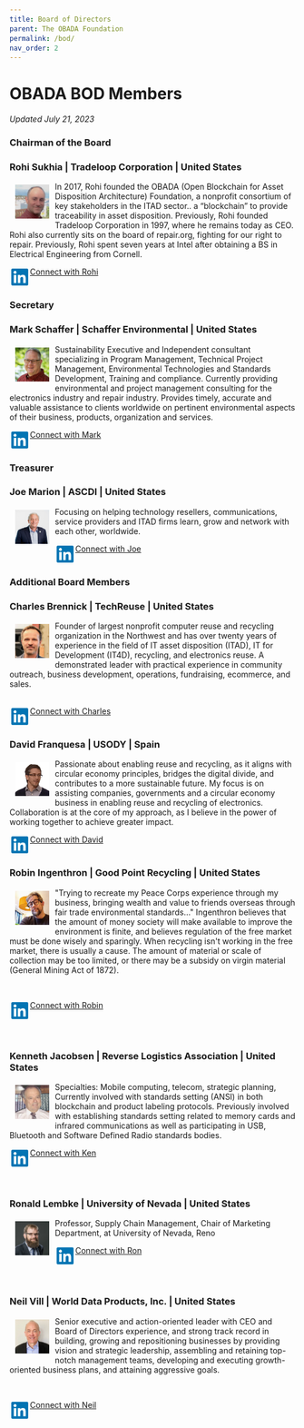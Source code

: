 ```yaml
---
title: Board of Directors
parent: The OBADA Foundation
permalink: /bod/
nav_order: 2
---
```


# OBADA BOD Members
_Updated July 21, 2023_

### Chairman of the Board
### Rohi Sukhia | Tradeloop Corporation | United States

<img src="../obada-foundation/bod-images/rohi-headshot.jpg"  align="left" vspace="5" hspace="10" height="60px" width="60px">

In 2017, Rohi founded the OBADA (Open Blockchain for Asset Disposition Architecture) Foundation, a nonprofit consortium of key stakeholders in the ITAD sector.. a “blockchain” to provide traceability in asset disposition. Previously, Rohi founded Tradeloop Corporation in 1997, where he remains today as CEO.  Rohi also currently sits on the board of repair.org, fighting for our right to repair.  Previously, Rohi spent seven years at Intel after obtaining a BS in Electrical Engineering from Cornell.
<br/>

<img src="../obada-foundation/bod-images/linkedin-logo.png" align="left" vspace="3" hspace="3" height="30px" width="30px">

[Connect with Rohi](https://www.linkedin.com/in/rohinton)
<br/><br/>

### Secretary
### Mark Schaffer | Schaffer Environmental | United States

<img src="../obada-foundation/bod-images/mark-headshot.jpeg"  align="left" vspace="5" hspace="10" height="60px" width="60px">

Sustainability Executive and Independent consultant specializing in Program Management, Technical Project Management, Environmental Technologies and Standards Development, Training and compliance. Currently providing environmental and project management consulting for the electronics industry and repair industry. Provides timely, accurate and valuable assistance to clients worldwide on pertinent environmental aspects of their business, products, organization and services. 
<br/>

<img src="../obada-foundation/bod-images/linkedin-logo.png" align="left" vspace="3" hspace="3" height="30px" width="30px">

[Connect with Mark](https://www.linkedin.com/in/markschaffer/)
<br/><br/>

### Treasurer
### Joe Marion | ASCDI | United States

<img src="../obada-foundation/bod-images/joe-headshot.jpeg"  align="left" vspace="5" hspace="10" height="60px" width="60px">

Focusing on helping technology resellers, communications, service providers and ITAD firms learn, grow and network with each other, worldwide.
<br/>

<img src="../obada-foundation/bod-images/linkedin-logo.png" align="left" vspace="3" hspace="3" height="30px" width="30px">

[Connect with Joe](https://www.linkedin.com/in/josephmarion/)
<br/><br/>

### Additional Board Members
### Charles Brennick | TechReuse | United States

<img src="../obada-foundation/bod-images/charles-headshot.jpeg"  align="left" vspace="5" hspace="10" height="60px" width="60px">

Founder of largest nonprofit computer reuse and recycling organization in the Northwest and has over twenty years of experience in the field of IT asset disposition (ITAD), IT for Development (IT4D), recycling, and electronics reuse. A demonstrated leader with practical experience in community outreach, business development, operations, fundraising, ecommerce, and sales.  
<br/>

<img src="../obada-foundation/bod-images/linkedin-logo.png" align="left" vspace="3" hspace="3" height="30px" width="30px">

[Connect with Charles](https://www.linkedin.com/in/charles-brennick-52560a3/)
<br/><br/>

### David Franquesa | USODY | Spain

<img src="../obada-foundation/bod-images/david-headshot.jpeg"  align="left" vspace="5" hspace="10" height="60px" width="60px">

Passionate about enabling reuse and recycling, as it aligns with circular economy principles, bridges the digital divide, and contributes to a more sustainable future. My focus is on assisting companies, governments and a circular economy business in enabling reuse and recycling of electronics. Collaboration is at the core of my approach, as I believe in the power of working together to achieve greater impact. 
<br/>

<img src="../obada-foundation/bod-images/linkedin-logo.png" align="left" vspace="3" hspace="3" height="30px" width="30px">

[Connect with David](https://www.linkedin.com/in/davidfranquesa/)
<br/><br/>

### Robin Ingenthron | Good Point Recycling | United States

<img src="../obada-foundation/bod-images/robin-headshot.jpeg"  align="left" vspace="5" hspace="10" height="60px" width="60px">

"Trying to recreate my Peace Corps experience through my business, bringing wealth and value to friends overseas through fair trade environmental standards..." Ingenthron believes that the amount of money society will make available to improve the environment is finite, and believes regulation of the free market must be done wisely and sparingly. When recycling isn't working in the free market, there is usually a cause. The amount of material or scale of collection may be too limited, or there may be a subsidy on virgin material (General Mining Act of 1872). 

<br/>

<img src="../obada-foundation/bod-images/linkedin-logo.png" align="left" vspace="3" hspace="3" height="30px" width="30px"> [Connect with Robin](https://www.linkedin.com/in/robiningenthron/)

<br/><br/>

### Kenneth Jacobsen | Reverse Logistics Association | United States

<img src="../obada-foundation/bod-images/ken-headshot.jpeg"  align="left" vspace="5" hspace="10" height="60px" width="60px">

Specialties: Mobile computing, telecom, strategic planning, Currently involved with standards setting (ANSI) in both blockchain and product labeling protocols. Previously involved with establishing standards setting related to memory cards and infrared communications as well as participating in USB, Bluetooth and Software Defined Radio standards bodies.
<br/>

<img src="../obada-foundation/bod-images/linkedin-logo.png" align="left" vspace="3" hspace="3" height="30px" width="30px"> [Connect with Ken](https://www.linkedin.com/in/jacobsenken/)

<br/><br/>

### Ronald Lembke | University of Nevada | United States

<img src="../obada-foundation/bod-images/ron-headshot.jpeg"  align="left" vspace="5" hspace="10" height="60px" width="60px">

Professor, Supply Chain Management, Chair of Marketing Department, at University of Nevada, Reno
<br/>

<img src="../obada-foundation/bod-images/linkedin-logo.png" align="left" vspace="3" hspace="3" height="30px" width="30px"> [Connect with Ron](https://www.linkedin.com/in/ron-lembke-920b011/)

<br/><br/>

<!--
### Leandro Navarro | USODY | United States

<img src="../obada-foundation/bod-images/"  align="left" vspace="5" hspace="10" height="60px" width="60px">

Description.

<br/>

<img src="../obada-foundation/bod-images/linkedin-logo.png" align="left" vspace="3" hspace="3" height="30px" width="30px") [Connect with Leandro]()

<br/><br/> -->

### Neil Vill | World Data Products, Inc. | United States

<img src="../obada-foundation/bod-images/neil-headshot.jpeg"  align="left" vspace="5" hspace="10" height="60px" width="60px">

Senior executive and action-oriented leader with CEO and Board of Directors experience, and strong track record in building, growing and repositioning businesses by providing vision and strategic leadership, assembling and retaining top-notch management teams, developing and executing growth-oriented business plans, and attaining aggressive goals. 

<br/>

<img src="../obada-foundation/bod-images/linkedin-logo.png" align="left" vspace="3" hspace="3" height="30px" width="30px"> [Connect with Neil](https://www.linkedin.com/in/neilvill/)

<br/><br/>
